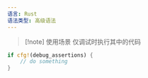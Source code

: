 ```yaml
---
语言: Rust
语法类型: 高级语法
---
```

> [!note] 使用场景
> 仅调试时执行其中的代码

```rust
if cfg!(debug_assertions) {
    // do something
}
```
